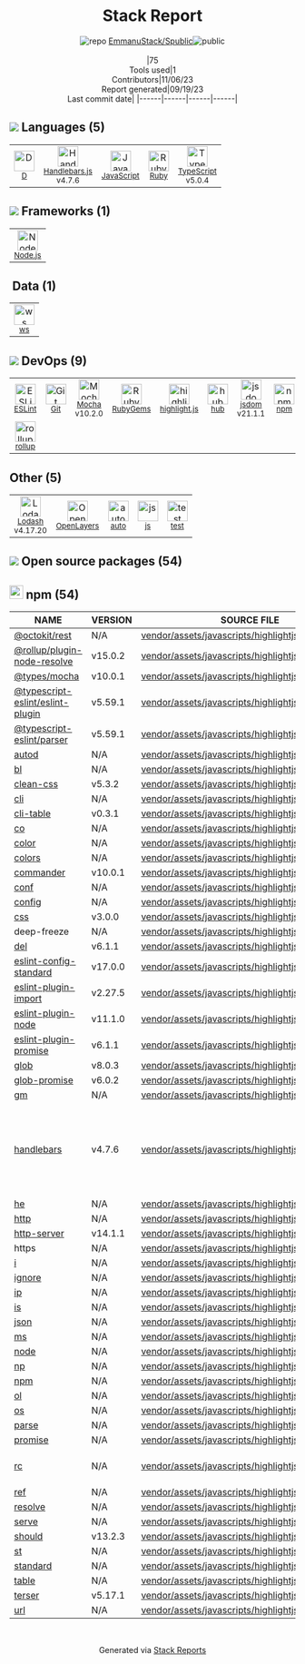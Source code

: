 <!--
--- Readme.md Snippet without images Start ---
## Tech Stack
EmmanuStack/Spublic is built on the following main stack:
- [Mocha](http://mochajs.org/) – Javascript Testing Framework
- [Ruby](https://www.ruby-lang.org) – Languages
- [Node.js](http://nodejs.org/) – Frameworks (Full Stack)
- [Handlebars.js](http://handlebarsjs.com/) – Templating Languages & Extensions
- [JavaScript](https://developer.mozilla.org/en-US/docs/Web/JavaScript) – Languages
- [TypeScript](http://www.typescriptlang.org) – Languages
- [Lodash](https://lodash.com) – Javascript Utilities & Libraries
- [D](http://dlang.org/) – Languages
- [OpenLayers](http://openlayers.org/) – Mapping APIs
- [ESLint](http://eslint.org/) – Code Review
- [rollup](http://rollupjs.org/) – JS Build Tools / JS Task Runners
- [highlight.js](https://highlightjs.org/) – Text Editor
- [jsdom](https://github.com/jsdom/jsdom) – Headless Browsers
- [hub](http://hub.github.com/) – Git Tools
- [ws](https://github.com/websockets/ws) – Realtime Backend / API

Full tech stack [here](/tech.md)
--- Readme.md Snippet without images End ---

--- Readme.md Snippet with images Start ---
## Tech Stack
EmmanuStack/Spublic is built on the following main stack:
- <img width='25' height='25' src='https://img.stackshare.io/service/832/mocha.png' alt='Mocha'/> [Mocha](http://mochajs.org/) – Javascript Testing Framework
- <img width='25' height='25' src='https://img.stackshare.io/service/989/ruby.png' alt='Ruby'/> [Ruby](https://www.ruby-lang.org) – Languages
- <img width='25' height='25' src='https://img.stackshare.io/service/1011/n1JRsFeB_400x400.png' alt='Node.js'/> [Node.js](http://nodejs.org/) – Frameworks (Full Stack)
- <img width='25' height='25' src='https://img.stackshare.io/service/1143/Handlebars.png' alt='Handlebars.js'/> [Handlebars.js](http://handlebarsjs.com/) – Templating Languages & Extensions
- <img width='25' height='25' src='https://img.stackshare.io/service/1209/javascript.jpeg' alt='JavaScript'/> [JavaScript](https://developer.mozilla.org/en-US/docs/Web/JavaScript) – Languages
- <img width='25' height='25' src='https://img.stackshare.io/service/1612/bynNY5dJ.jpg' alt='TypeScript'/> [TypeScript](http://www.typescriptlang.org) – Languages
- <img width='25' height='25' src='https://img.stackshare.io/service/2438/lodash.png' alt='Lodash'/> [Lodash](https://lodash.com) – Javascript Utilities & Libraries
- <img width='25' height='25' src='https://img.stackshare.io/service/3117/d-5.png' alt='D'/> [D](http://dlang.org/) – Languages
- <img width='25' height='25' src='https://img.stackshare.io/service/3208/397ce8027eb036960f00dd5153d41993.png' alt='OpenLayers'/> [OpenLayers](http://openlayers.org/) – Mapping APIs
- <img width='25' height='25' src='https://img.stackshare.io/service/3337/Q4L7Jncy.jpg' alt='ESLint'/> [ESLint](http://eslint.org/) – Code Review
- <img width='25' height='25' src='https://img.stackshare.io/service/4423/zE8RTn9E_400x400.jpg' alt='rollup'/> [rollup](http://rollupjs.org/) – JS Build Tools / JS Task Runners
- <img width='25' height='25' src='https://img.stackshare.io/service/6888/c17e7d9688d86bd9f9506ec1fbd6d200_400x400.png' alt='highlight.js'/> [highlight.js](https://highlightjs.org/) – Text Editor
- <img width='25' height='25' src='https://img.stackshare.io/service/7054/preview.jpeg' alt='jsdom'/> [jsdom](https://github.com/jsdom/jsdom) – Headless Browsers
- <img width='25' height='25' src='https://img.stackshare.io/no-img-open-source.png' alt='hub'/> [hub](http://hub.github.com/) – Git Tools
- <img width='25' height='25' src='https://img.stackshare.io/service/11381/no-img-open-source.png' alt='ws'/> [ws](https://github.com/websockets/ws) – Realtime Backend / API

Full tech stack [here](/tech.md)
--- Readme.md Snippet with images End ---
-->
<div align="center">

# Stack Report
![](https://img.stackshare.io/repo.svg "repo") [EmmanuStack/Spublic](https://github.com/EmmanuStack/Spublic)![](https://img.stackshare.io/public_badge.svg "public")
<br/><br/>
|75<br/>Tools used|1<br/>Contributors|11/06/23 <br/>Report generated|09/19/23<br/>Last commit date|
|------|------|------|------|
</div>

## <img src='https://img.stackshare.io/languages.svg'/> Languages (5)
<table><tr>
  <td align='center'>
  <img width='36' height='36' src='https://img.stackshare.io/service/3117/d-5.png' alt='D'>
  <br>
  <sub><a href="http://dlang.org/">D</a></sub>
  <br>
  <sub></sub>
</td>

<td align='center'>
  <img width='36' height='36' src='https://img.stackshare.io/service/1143/Handlebars.png' alt='Handlebars.js'>
  <br>
  <sub><a href="http://handlebarsjs.com/">Handlebars.js</a></sub>
  <br>
  <sub>v4.7.6</sub>
</td>

<td align='center'>
  <img width='36' height='36' src='https://img.stackshare.io/service/1209/javascript.jpeg' alt='JavaScript'>
  <br>
  <sub><a href="https://developer.mozilla.org/en-US/docs/Web/JavaScript">JavaScript</a></sub>
  <br>
  <sub></sub>
</td>

<td align='center'>
  <img width='36' height='36' src='https://img.stackshare.io/service/989/ruby.png' alt='Ruby'>
  <br>
  <sub><a href="https://www.ruby-lang.org">Ruby</a></sub>
  <br>
  <sub></sub>
</td>

<td align='center'>
  <img width='36' height='36' src='https://img.stackshare.io/service/1612/bynNY5dJ.jpg' alt='TypeScript'>
  <br>
  <sub><a href="http://www.typescriptlang.org">TypeScript</a></sub>
  <br>
  <sub>v5.0.4</sub>
</td>

</tr>
</table>

## <img src='https://img.stackshare.io/frameworks.svg'/> Frameworks (1)
<table><tr>
  <td align='center'>
  <img width='36' height='36' src='https://img.stackshare.io/service/1011/n1JRsFeB_400x400.png' alt='Node.js'>
  <br>
  <sub><a href="http://nodejs.org/">Node.js</a></sub>
  <br>
  <sub></sub>
</td>

</tr>
</table>

## <img src=''/> Data (1)
<table><tr>
  <td align='center'>
  <img width='36' height='36' src='https://img.stackshare.io/service/11381/no-img-open-source.png' alt='ws'>
  <br>
  <sub><a href="https://github.com/websockets/ws">ws</a></sub>
  <br>
  <sub></sub>
</td>

</tr>
</table>

## <img src='https://img.stackshare.io/devops.svg'/> DevOps (9)
<table><tr>
  <td align='center'>
  <img width='36' height='36' src='https://img.stackshare.io/service/3337/Q4L7Jncy.jpg' alt='ESLint'>
  <br>
  <sub><a href="http://eslint.org/">ESLint</a></sub>
  <br>
  <sub></sub>
</td>

<td align='center'>
  <img width='36' height='36' src='https://img.stackshare.io/service/1046/git.png' alt='Git'>
  <br>
  <sub><a href="http://git-scm.com/">Git</a></sub>
  <br>
  <sub></sub>
</td>

<td align='center'>
  <img width='36' height='36' src='https://img.stackshare.io/service/832/mocha.png' alt='Mocha'>
  <br>
  <sub><a href="http://mochajs.org/">Mocha</a></sub>
  <br>
  <sub>v10.2.0</sub>
</td>

<td align='center'>
  <img width='36' height='36' src='https://img.stackshare.io/service/12795/5jL6-BA5_400x400.jpeg' alt='RubyGems'>
  <br>
  <sub><a href="https://rubygems.org/">RubyGems</a></sub>
  <br>
  <sub></sub>
</td>

<td align='center'>
  <img width='36' height='36' src='https://img.stackshare.io/service/6888/c17e7d9688d86bd9f9506ec1fbd6d200_400x400.png' alt='highlight.js'>
  <br>
  <sub><a href="https://highlightjs.org/">highlight.js</a></sub>
  <br>
  <sub></sub>
</td>

<td align='center'>
  <img width='36' height='36' src='https://img.stackshare.io/no-img-open-source.png' alt='hub'>
  <br>
  <sub><a href="http://hub.github.com/">hub</a></sub>
  <br>
  <sub></sub>
</td>

<td align='center'>
  <img width='36' height='36' src='https://img.stackshare.io/service/7054/preview.jpeg' alt='jsdom'>
  <br>
  <sub><a href="https://github.com/jsdom/jsdom">jsdom</a></sub>
  <br>
  <sub>v21.1.1</sub>
</td>

<td align='center'>
  <img width='36' height='36' src='https://img.stackshare.io/service/1120/lejvzrnlpb308aftn31u.png' alt='npm'>
  <br>
  <sub><a href="https://www.npmjs.com/">npm</a></sub>
  <br>
  <sub></sub>
</td>

</tr>
<tr>
  <td align='center'>
  <img width='36' height='36' src='https://img.stackshare.io/service/4423/zE8RTn9E_400x400.jpg' alt='rollup'>
  <br>
  <sub><a href="http://rollupjs.org/">rollup</a></sub>
  <br>
  <sub></sub>
</td>

</tr>
</table>

## Other (5)
<table><tr>
  <td align='center'>
  <img width='36' height='36' src='https://img.stackshare.io/service/2438/lodash.png' alt='Lodash'>
  <br>
  <sub><a href="https://lodash.com">Lodash</a></sub>
  <br>
  <sub>v4.17.20</sub>
</td>

<td align='center'>
  <img width='36' height='36' src='https://img.stackshare.io/service/3208/397ce8027eb036960f00dd5153d41993.png' alt='OpenLayers'>
  <br>
  <sub><a href="http://openlayers.org/">OpenLayers</a></sub>
  <br>
  <sub></sub>
</td>

<td align='center'>
  <img width='36' height='36' src='https://img.stackshare.io/service/2634/quvIzEn2_normal.jpg' alt='auto'>
  <br>
  <sub><a href="http://autoportal.com/">auto</a></sub>
  <br>
  <sub></sub>
</td>

<td align='center'>
  <img width='36' height='36' src='https://img.stackshare.io/service/5588/jscom.png' alt='js'>
  <br>
  <sub><a href="www.js.com">js</a></sub>
  <br>
  <sub></sub>
</td>

<td align='center'>
  <img width='36' height='36' src='https://img.stackshare.io/service/5477/no-img-open-source.png' alt='test'>
  <br>
  <sub><a href="test">test</a></sub>
  <br>
  <sub></sub>
</td>

</tr>
</table>


## <img src='https://img.stackshare.io/group.svg' /> Open source packages (54)</h2>

## <img width='24' height='24' src='https://img.stackshare.io/service/1120/lejvzrnlpb308aftn31u.png'/> npm (54)

|NAME|VERSION|SOURCE FILE|License|Vulnerabilities|
|------|------|------|------|------|
|[@octokit/rest](https://github.com/octokit/rest.js)|N/A|[vendor/assets/javascripts/highlightjs/package.json](https://github.com/EmmanuStack/Spublic/blob/main/vendor/assets/javascripts/highlightjs/package.json)|MIT|N/A|
|[@rollup/plugin-node-resolve](https://github.com/rollup/plugins/tree/master/packages/node-resolve/)|v15.0.2|[vendor/assets/javascripts/highlightjs/package.json](https://github.com/EmmanuStack/Spublic/blob/main/vendor/assets/javascripts/highlightjs/package.json)|MIT|N/A|
|[@types/mocha](http://definitelytyped.org/)|v10.0.1|[vendor/assets/javascripts/highlightjs/package.json](https://github.com/EmmanuStack/Spublic/blob/main/vendor/assets/javascripts/highlightjs/package.json)|MIT|N/A|
|[@typescript-eslint/eslint-plugin](https://github.com/typescript-eslint/typescript-eslint)|v5.59.1|[vendor/assets/javascripts/highlightjs/package.json](https://github.com/EmmanuStack/Spublic/blob/main/vendor/assets/javascripts/highlightjs/package.json)|MIT|N/A|
|[@typescript-eslint/parser](https://github.com/typescript-eslint/typescript-eslint)|v5.59.1|[vendor/assets/javascripts/highlightjs/package.json](https://github.com/EmmanuStack/Spublic/blob/main/vendor/assets/javascripts/highlightjs/package.json)|BSD-2-Clause|N/A|
|[autod](https://github.com/node-modules/autod)|N/A|[vendor/assets/javascripts/highlightjs/package.json](https://github.com/EmmanuStack/Spublic/blob/main/vendor/assets/javascripts/highlightjs/package.json)|MIT|N/A|
|[bl](https://github.com/rvagg/bl)|N/A|[vendor/assets/javascripts/highlightjs/package.json](https://github.com/EmmanuStack/Spublic/blob/main/vendor/assets/javascripts/highlightjs/package.json)|MIT|N/A|
|[clean-css](https://github.com/jakubpawlowicz/clean-css)|v5.3.2|[vendor/assets/javascripts/highlightjs/package.json](https://github.com/EmmanuStack/Spublic/blob/main/vendor/assets/javascripts/highlightjs/package.json)|MIT|N/A|
|[cli](http://github.com/node-js-libs/cli)|N/A|[vendor/assets/javascripts/highlightjs/package.json](https://github.com/EmmanuStack/Spublic/blob/main/vendor/assets/javascripts/highlightjs/package.json)|MIT|N/A|
|[cli-table](https://github.com/Automattic/cli-table)|v0.3.1|[vendor/assets/javascripts/highlightjs/package.json](https://github.com/EmmanuStack/Spublic/blob/main/vendor/assets/javascripts/highlightjs/package.json)|MIT|N/A|
|[co](https://github.com/tj/co)|N/A|[vendor/assets/javascripts/highlightjs/package.json](https://github.com/EmmanuStack/Spublic/blob/main/vendor/assets/javascripts/highlightjs/package.json)|MIT|N/A|
|[color](https://github.com/Qix-/color)|N/A|[vendor/assets/javascripts/highlightjs/package.json](https://github.com/EmmanuStack/Spublic/blob/main/vendor/assets/javascripts/highlightjs/package.json)|MIT|N/A|
|[colors](https://github.com/Marak/colors.js)|N/A|[vendor/assets/javascripts/highlightjs/package.json](https://github.com/EmmanuStack/Spublic/blob/main/vendor/assets/javascripts/highlightjs/package.json)|MIT|N/A|
|[commander](https://github.com/tj/commander.js)|v10.0.1|[vendor/assets/javascripts/highlightjs/package.json](https://github.com/EmmanuStack/Spublic/blob/main/vendor/assets/javascripts/highlightjs/package.json)|MIT|N/A|
|[conf](https://github.com/sindresorhus/conf)|N/A|[vendor/assets/javascripts/highlightjs/package.json](https://github.com/EmmanuStack/Spublic/blob/main/vendor/assets/javascripts/highlightjs/package.json)|MIT|N/A|
|[config](http://lorenwest.github.com/node-config)|N/A|[vendor/assets/javascripts/highlightjs/package.json](https://github.com/EmmanuStack/Spublic/blob/main/vendor/assets/javascripts/highlightjs/package.json)|MIT|N/A|
|[css](https://github.com/reworkcss/css)|v3.0.0|[vendor/assets/javascripts/highlightjs/package.json](https://github.com/EmmanuStack/Spublic/blob/main/vendor/assets/javascripts/highlightjs/package.json)|MIT|N/A|
|deep-freeze|N/A|[vendor/assets/javascripts/highlightjs/package.json](https://github.com/EmmanuStack/Spublic/blob/main/vendor/assets/javascripts/highlightjs/package.json)|Unlicense|N/A|
|[del](https://github.com/sindresorhus/del)|v6.1.1|[vendor/assets/javascripts/highlightjs/package.json](https://github.com/EmmanuStack/Spublic/blob/main/vendor/assets/javascripts/highlightjs/package.json)|MIT|N/A|
|[eslint-config-standard](https://github.com/standard/eslint-config-standard)|v17.0.0|[vendor/assets/javascripts/highlightjs/package.json](https://github.com/EmmanuStack/Spublic/blob/main/vendor/assets/javascripts/highlightjs/package.json)|MIT|N/A|
|[eslint-plugin-import](https://github.com/benmosher/eslint-plugin-import)|v2.27.5|[vendor/assets/javascripts/highlightjs/package.json](https://github.com/EmmanuStack/Spublic/blob/main/vendor/assets/javascripts/highlightjs/package.json)|MIT|N/A|
|[eslint-plugin-node](https://github.com/mysticatea/eslint-plugin-node)|v11.1.0|[vendor/assets/javascripts/highlightjs/package.json](https://github.com/EmmanuStack/Spublic/blob/main/vendor/assets/javascripts/highlightjs/package.json)|MIT|N/A|
|[eslint-plugin-promise](https://github.com/xjamundx/eslint-plugin-promise)|v6.1.1|[vendor/assets/javascripts/highlightjs/package.json](https://github.com/EmmanuStack/Spublic/blob/main/vendor/assets/javascripts/highlightjs/package.json)|ISC|N/A|
|[glob](https://github.com/isaacs/node-glob)|v8.0.3|[vendor/assets/javascripts/highlightjs/package.json](https://github.com/EmmanuStack/Spublic/blob/main/vendor/assets/javascripts/highlightjs/package.json)|ISC|N/A|
|[glob-promise](https://github.com/ahmadnassri/glob-promise)|v6.0.2|[vendor/assets/javascripts/highlightjs/package.json](https://github.com/EmmanuStack/Spublic/blob/main/vendor/assets/javascripts/highlightjs/package.json)|MIT|N/A|
|[gm](https://github.com/aheckmann/gm)|N/A|[vendor/assets/javascripts/highlightjs/package.json](https://github.com/EmmanuStack/Spublic/blob/main/vendor/assets/javascripts/highlightjs/package.json)|MIT|N/A|
|[handlebars](http://www.handlebarsjs.com/)|v4.7.6|[vendor/assets/javascripts/highlightjs/package.json](https://github.com/EmmanuStack/Spublic/blob/main/vendor/assets/javascripts/highlightjs/package.json)|MIT|[Remote code execu...](https://github.com/advisories/GHSA-f2jv-r9rf-7988) (Aug 22) (critical) (4.7.7), <br/>[Prototype Polluti...](https://github.com/advisories/GHSA-765h-qjxv-5f44) (Feb 11) (critical) (4.7.7)|
|[he](https://mths.be/he)|N/A|[vendor/assets/javascripts/highlightjs/package.json](https://github.com/EmmanuStack/Spublic/blob/main/vendor/assets/javascripts/highlightjs/package.json)|MIT|N/A|
|[http](https://github.com/dart-lang/http)|N/A|[vendor/assets/javascripts/highlightjs/package.json](https://github.com/EmmanuStack/Spublic/blob/main/vendor/assets/javascripts/highlightjs/package.json)|BSD-2-Clause|N/A|
|[http-server](https://github.com/http-party/http-server)|v14.1.1|[vendor/assets/javascripts/highlightjs/package.json](https://github.com/EmmanuStack/Spublic/blob/main/vendor/assets/javascripts/highlightjs/package.json)|MIT|N/A|
|https|N/A|[vendor/assets/javascripts/highlightjs/package.json](https://github.com/EmmanuStack/Spublic/blob/main/vendor/assets/javascripts/highlightjs/package.json)|ISC|N/A|
|[i](http://pksunkara.github.com/inflect)|N/A|[vendor/assets/javascripts/highlightjs/package.json](https://github.com/EmmanuStack/Spublic/blob/main/vendor/assets/javascripts/highlightjs/package.json)|MIT|N/A|
|[ignore](https://github.com/kaelzhang/node-ignore)|N/A|[vendor/assets/javascripts/highlightjs/package.json](https://github.com/EmmanuStack/Spublic/blob/main/vendor/assets/javascripts/highlightjs/package.json)|MIT|N/A|
|[ip](https://github.com/indutny/node-ip)|N/A|[vendor/assets/javascripts/highlightjs/package.json](https://github.com/EmmanuStack/Spublic/blob/main/vendor/assets/javascripts/highlightjs/package.json)|MIT|N/A|
|[is](https://github.com/enricomarino/is)|N/A|[vendor/assets/javascripts/highlightjs/package.json](https://github.com/EmmanuStack/Spublic/blob/main/vendor/assets/javascripts/highlightjs/package.json)|MIT|N/A|
|[json](https://github.com/trentm/json)|N/A|[vendor/assets/javascripts/highlightjs/package.json](https://github.com/EmmanuStack/Spublic/blob/main/vendor/assets/javascripts/highlightjs/package.json)|Other|N/A|
|[ms](https://github.com/zeit/ms)|N/A|[vendor/assets/javascripts/highlightjs/package.json](https://github.com/EmmanuStack/Spublic/blob/main/vendor/assets/javascripts/highlightjs/package.json)|MIT|N/A|
|[node](https://github.com/aredridel/node-bin-gen)|N/A|[vendor/assets/javascripts/highlightjs/package.json](https://github.com/EmmanuStack/Spublic/blob/main/vendor/assets/javascripts/highlightjs/package.json)|ISC|N/A|
|[np](https://github.com/sindresorhus/np)|N/A|[vendor/assets/javascripts/highlightjs/package.json](https://github.com/EmmanuStack/Spublic/blob/main/vendor/assets/javascripts/highlightjs/package.json)|MIT|N/A|
|[npm](https://docs.npmjs.com/)|N/A|[vendor/assets/javascripts/highlightjs/package.json](https://github.com/EmmanuStack/Spublic/blob/main/vendor/assets/javascripts/highlightjs/package.json)|Artistic-2.0|N/A|
|[ol](https://openlayers.org/)|N/A|[vendor/assets/javascripts/highlightjs/package.json](https://github.com/EmmanuStack/Spublic/blob/main/vendor/assets/javascripts/highlightjs/package.json)|BSD-2-Clause|N/A|
|[os](https://github.com/DiegoRBaquero/node-os)|N/A|[vendor/assets/javascripts/highlightjs/package.json](https://github.com/EmmanuStack/Spublic/blob/main/vendor/assets/javascripts/highlightjs/package.json)|MIT|N/A|
|[parse](https://parseplatform.org/)|N/A|[vendor/assets/javascripts/highlightjs/package.json](https://github.com/EmmanuStack/Spublic/blob/main/vendor/assets/javascripts/highlightjs/package.json)|Apache-2.0|N/A|
|[promise](https://github.com/then/promise)|N/A|[vendor/assets/javascripts/highlightjs/package.json](https://github.com/EmmanuStack/Spublic/blob/main/vendor/assets/javascripts/highlightjs/package.json)|MIT|N/A|
|[rc](https://github.com/dominictarr/rc)|N/A|[vendor/assets/javascripts/highlightjs/package.json](https://github.com/EmmanuStack/Spublic/blob/main/vendor/assets/javascripts/highlightjs/package.json)|BSD-2-Clause,MIT,Apache-2.0|N/A|
|[ref](https://github.com/TooTallNate/ref)|N/A|[vendor/assets/javascripts/highlightjs/package.json](https://github.com/EmmanuStack/Spublic/blob/main/vendor/assets/javascripts/highlightjs/package.json)|MIT|N/A|
|[resolve](https://github.com/browserify/resolve)|N/A|[vendor/assets/javascripts/highlightjs/package.json](https://github.com/EmmanuStack/Spublic/blob/main/vendor/assets/javascripts/highlightjs/package.json)|MIT|N/A|
|[serve](https://github.com/zeit/serve)|N/A|[vendor/assets/javascripts/highlightjs/package.json](https://github.com/EmmanuStack/Spublic/blob/main/vendor/assets/javascripts/highlightjs/package.json)|MIT|N/A|
|[should](https://github.com/shouldjs/should.js)|v13.2.3|[vendor/assets/javascripts/highlightjs/package.json](https://github.com/EmmanuStack/Spublic/blob/main/vendor/assets/javascripts/highlightjs/package.json)|MIT|N/A|
|[st](https://github.com/isaacs/st)|N/A|[vendor/assets/javascripts/highlightjs/package.json](https://github.com/EmmanuStack/Spublic/blob/main/vendor/assets/javascripts/highlightjs/package.json)|ISC|N/A|
|[standard](https://standardjs.com)|N/A|[vendor/assets/javascripts/highlightjs/package.json](https://github.com/EmmanuStack/Spublic/blob/main/vendor/assets/javascripts/highlightjs/package.json)|MIT|N/A|
|[table](https://github.com/gajus/table)|N/A|[vendor/assets/javascripts/highlightjs/package.json](https://github.com/EmmanuStack/Spublic/blob/main/vendor/assets/javascripts/highlightjs/package.json)|BSD-3-Clause|N/A|
|[terser](https://terser.org)|v5.17.1|[vendor/assets/javascripts/highlightjs/package.json](https://github.com/EmmanuStack/Spublic/blob/main/vendor/assets/javascripts/highlightjs/package.json)|BSD-2-Clause|N/A|
|[url](https://github.com/defunctzombie/node-url)|N/A|[vendor/assets/javascripts/highlightjs/package.json](https://github.com/EmmanuStack/Spublic/blob/main/vendor/assets/javascripts/highlightjs/package.json)|MIT|N/A|

<br/>
<div align='center'>

Generated via [Stack Reports](https://stackshare.io/stack-report)
